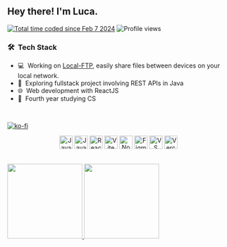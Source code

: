 <h2> Hey there! I'm Luca.
</h2>

 <a href="https://wakatime.com/@018d849f-dec6-4519-8001-9879fc3b773b"><img src="https://wakatime.com/badge/user/018d849f-dec6-4519-8001-9879fc3b773b.svg?style=flat" alt="Total time coded since Feb 7 2024" /></a>
![Profile views](https://komarev.com/ghpvc/?username=lucAmbr0&color=blue)
 
<h3> 🛠 &nbsp;Tech Stack</h3>

- 💻 &nbsp;Working on <a href="https://github.com/lucAmbr0/local-ftp">Local-FTP</a>, easily share files between devices on your local network.
- 💭 &nbsp;Exploring fullstack project involving REST APIs in Java
- 🌐 &nbsp;Web development with ReactJS
- 📒 &nbsp;Fourth year studying CS

<br/>

[![ko-fi](https://ko-fi.com/img/githubbutton_sm.svg)](https://ko-fi.com/Y8Y71DD2GE)

<p align="center">
  <img src="https://cdn.jsdelivr.net/gh/devicons/devicon/icons/javascript/javascript-original.svg" alt="JavaScript" width="30" height="30"/>
  <img src="https://cdn.jsdelivr.net/gh/devicons/devicon/icons/java/java-original.svg" alt="Java" width="30" height="30"/>
  <img src="https://cdn.jsdelivr.net/gh/devicons/devicon/icons/react/react-original.svg" alt="React" width="30" height="30"/>
  <img src="https://cdn.jsdelivr.net/gh/devicons/devicon@latest/icons/vitejs/vitejs-original.svg" alt="Vite" width="30" height="30"/>
  <img src="https://cdn.jsdelivr.net/gh/devicons/devicon/icons/nodejs/nodejs-original.svg" alt="Node.js" width="30" height="30"/>
  <img src="https://cdn.jsdelivr.net/gh/devicons/devicon@latest/icons/figma/figma-original.svg" alt="Figma" width="30" height="30"/>
  <img src="https://cdn.jsdelivr.net/gh/devicons/devicon/icons/vscode/vscode-original.svg" alt="VS Code" width="30" height="30"/>
  <img src="https://cdn.jsdelivr.net/gh/devicons/devicon@latest/icons/vercel/vercel-original.svg" alt="Vercel" width="30" height="30"/>
</p>


<br/>
<a href="https://github.com/lucAmbr0">
  <img height="170em" src="https://github-readme-stats.vercel.app/api?username=lucAmbr0&size_weight=0&count_weight=1&rank_icon=github&hide=issues&border_color=96a2ae&border_radius=18&theme=dark&show_icons=true" />
  <img height="170em" src="https://github-readme-stats.vercel.app/api/top-langs/?username=lucAmbr0&border_color=96a2ae&border_radius=18&theme=dark&layout=compact" />
</a>

<br/>

